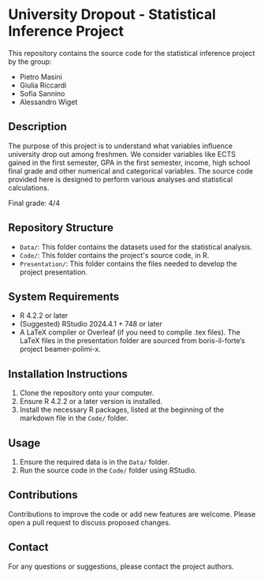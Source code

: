 # University Dropout - Statistical Inference Project

This repository contains the source code for the statistical inference project by the group:

- Pietro Masini
- Giulia Riccardi
- Sofia Sannino
- Alessandro Wiget

## Description

The purpose of this project is to understand what variables influence university drop out among freshmen.
We consider variables like ECTS gained in the first semester, GPA in the first semester, income, high school final grade and other numerical and categorical variables.
The source code provided here is designed to perform various analyses and statistical calculations.

Final grade: 4/4

## Repository Structure

- `Data/`: This folder contains the datasets used for the statistical analysis.
- `Code/`: This folder contains the project's source code, in R.
- `Presentation/`: This folder contains the files needed to develop the project presentation.

## System Requirements

- R 4.2.2 or later
- (Suggested) RStudio 2024.4.1 + 748 or later
- A LaTeX compiler or Overleaf (if you need to compile .tex files). The LaTeX files in the presentation folder are sourced from boris-il-forte’s project beamer-polimi-x.
  
## Installation Instructions

1. Clone the repository onto your computer.
2. Ensure R 4.2.2 or a later version is installed.
3. Install the necessary R packages, listed at the beginning of the markdown file in the `Code/` folder.
   
## Usage

1. Ensure the required data is in the `Data/` folder.
2. Run the source code in the `Code/` folder using RStudio.
   
## Contributions

Contributions to improve the code or add new features are welcome. Please open a pull request to discuss proposed changes.

## Contact

For any questions or suggestions, please contact the project authors.
